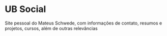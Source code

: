 # UB Social
Site pessoal do Mateus Schwede, com informações de contato, resumos e projetos, cursos, além de outras relevâncias